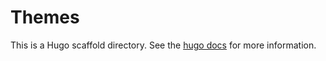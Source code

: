# Themes

This is a Hugo scaffold directory. See the [hugo 
docs](https://gohugo.io/getting-started/directory-structure/) for more information.
